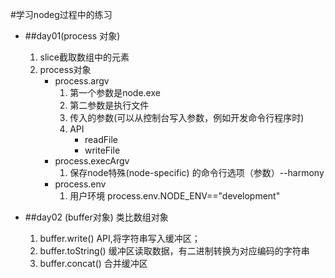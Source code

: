 #学习nodeg过程中的练习
* ##day01(process 对象)
    1. slice截取数组中的元素
    2. process对象
        * process.argv
            1. 第一个参数是node.exe
            2. 第二参数是执行文件
            3. 传入的参数(可以从控制台写入参数，例如开发命令行程序时)
            4. API
                * readFile
                * writeFile
        * process.execArgv
            1. 保存node特殊(node-specific) 的命令行选项（参数）--harmony
        * process.env
            1. 用户环境   process.env.NODE_ENV=="development"

* ##day02 (buffer对象)   类比数组对象
    1. buffer.write()  API,将字符串写入缓冲区；
    2. buffer.toString() 缓冲区读取数据，有二进制转换为对应编码的字符串
    3. buffer.concat()  合并缓冲区



